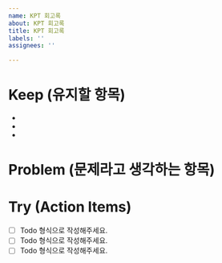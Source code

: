 ```yaml
---
name: KPT 회고록
about: KPT 회고록
title: KPT 회고록
labels: ''
assignees: ''

---
```


# Keep (유지할 항목)
*
*
*
# Problem (문제라고 생각하는 항목)

# Try (Action Items)
* [ ] Todo 형식으로 작성해주세요.
* [ ] Todo 형식으로 작성해주세요.
* [ ] Todo 형식으로 작성해주세요.
